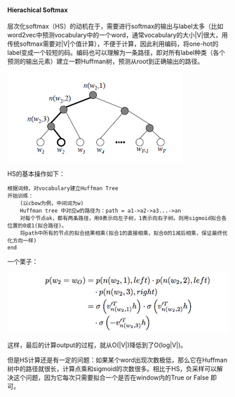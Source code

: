 #### Hierachical Softmax

层次化softmax（HS）的动机在于，需要进行softmax的输出与label太多（比如word2vec中预测vocabulary中的一个word，通常vocabulary的大小|V|很大，用传统softmax需要对|V|个值计算），不便于计算，因此利用编码，将one-hot的label变成一个较短的码。编码也可以理解为一条路径，即对所有label种类（各个预测的输出元素）建立一颗Huffman树，预测从root到正确输出的路径。

![img](assets/1042406-20170727105752968-819608237.png)

HS的基本操作如下：

~~~
根据词频，对vocabulary建立Huffman Tree
开始训练：
    (以cbow为例，中间词为w)
    Huffman tree 中对应w的路径为：path = a1->a2->a3...->an
    对每个节点ak，都有两条路径，用0表示向左子树，1表示向右子树。则用sigmoid拟合各位置的0或1(拟合路径)。
    将path中所有的节点的拟合结果相乘(拟合1的直接相乘，拟合0的1减后相乘，保证最终优化方向一样)
end
~~~

一个栗子：

![image-20210629200809843](assets/image-20210629200809843.png)

这样，最后的计算output的过程，就从O(|V|)降低到了O(log|V|)。



但是HS计算还是有一定的问题：如果某个word出现次数极低，那么它在Huffman树中的路径就很长，计算点乘和sigmoid的次数很多。相比于HS，负采样可以解决这个问题，因为它每次只需要拟合一个是否在window内的True or False 即可。